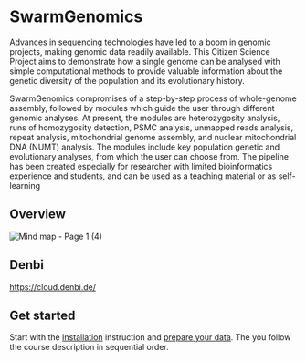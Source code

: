 # SwarmGenomics


Advances in sequencing technologies have led to a boom in genomic projects, making genomic data readily available. This Citizen Science Project aims to demonstrate how a single genome can be analysed with simple computational methods to provide valuable information about the genetic diversity of the population and its evolutionary history.

SwarmGenomics compromises of a step-by-step process of whole-genome assembly, followed by modules which guide the user through different genomic analyses. At present, the modules are heterozygosity analysis, runs of homozygosity detection, PSMC analysis, unmapped reads analysis, repeat analysis, mitochondrial genome assembly, and nuclear mitochondrial DNA (NUMT) analysis. The modules include key population genetic and evolutionary analyses, from which the user can choose from. The pipeline has been created especially for researcher with limited bioinformatics experience and students, and can be used as a teaching material or as self-learning



## Overview
![Mind map - Page 1 (4)](https://github.com/user-attachments/assets/d910f968-5a6b-4ec0-9f05-b5292263f03f)

## Denbi
https://cloud.denbi.de/

## Get started

Start with the [Installation](0.%20Installations.md) instruction and [prepare your data](01.%20Getting%20started.md). The you follow the course description in sequential order.
